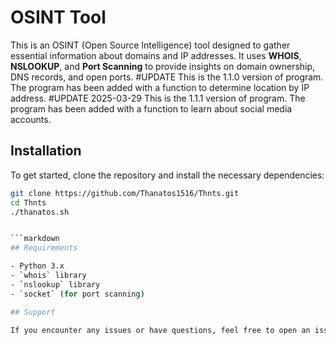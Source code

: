 # OSINT Tool 

This is an OSINT (Open Source Intelligence) tool designed to gather essential information about domains and IP addresses. It uses **WHOIS**, **NSLOOKUP**, and **Port Scanning** to provide insights on domain ownership, DNS records, and open ports.
#UPDATE
This is the 1.1.0 version of program. The program has been added with a function to determine location by IP address.
#UPDATE 2025-03-29
This is the 1.1.1 version of program. The program has been added with a function to learn about social media accounts.

## Installation

To get started, clone the repository and install the necessary dependencies:

```bash
git clone https://github.com/Thanatos1516/Thnts.git
cd Thnts
./thanatos.sh


```markdown
## Requirements

- Python 3.x
- `whois` library
- `nslookup` library
- `socket` (for port scanning)

## Support

If you encounter any issues or have questions, feel free to open an issue in the (https://github.com/Thanatos1516/Thnts/issues).



